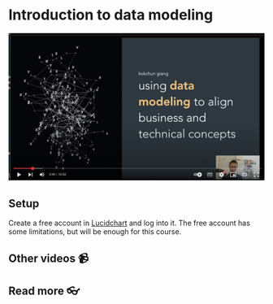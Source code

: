 # Introduction to data modeling

<a href="https://youtu.be/q2zMm1eZhRI" target="_blank">
  <img src="https://github.com/kokchun/assets/blob/main/data_modeling/intro.png?raw=true" alt="Data modeling intro" width="600">
</a>

## Setup 

Create a free account in [Lucidchart](https://www.lucidchart.com/pages) and log into it. The free account has some limitations, but will be enough for this course. 

## Other videos 📹

## Read more 👓
